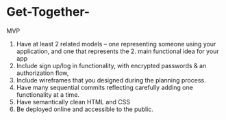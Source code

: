 # Get-Together-

MVP
1. Have at least 2 related models – one representing someone using your application, and one that represents the 2. main functional idea for your app
3. Include sign up/log in functionality, with encrypted passwords & an authorization flow, 
4. Include wireframes that you designed during the planning process.
5. Have many sequential commits reflecting carefully adding one functionality at a time.
6. Have semantically clean HTML and CSS
7. Be deployed online and accessible to the public.
